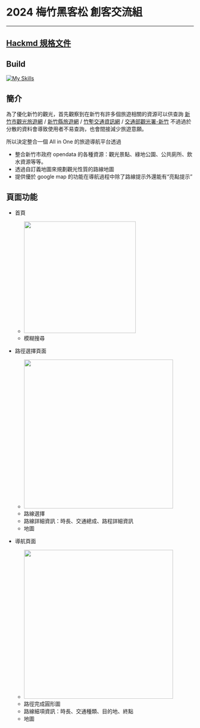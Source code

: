 # 2024 梅竹黑客松 創客交流組

---
[Hackmd 規格文件](https://hackmd.io/1iap9gb8SVe7dZ1mxbrRRw)
---

## Build

[![My Skills](https://skillicons.dev/icons?i=ts,vue,vite,tailwindcss,net)](https://skillicons.dev)

## 簡介

為了優化新竹的觀光，首先觀察到在新竹有許多個旅遊相關的資源可以供查詢 [新竹市觀光旅遊網](https://tourism.hccg.gov.tw/) / [新竹縣旅遊網](https://travel.hsinchu.gov.tw/) / [竹塹交通資訊網](https://hisatisfy.hccg.gov.tw/) / [交通部觀光署-新竹](https://www.taiwan.net.tw/m1.aspx?sNo=0001109) 不過過於分散的資料會導致使用者不易查詢，也會間接減少旅遊意願。

所以決定整合一個 All in One 的旅遊導航平台透過
- 整合新竹市政府 opendata 的各種資源：觀光景點、綠地公園、公共廁所、飲水資源等等。
- 透過自訂義地圖來規劃觀光性質的路線地圖
- 提供優於 google map 的功能在導航過程中除了路線提示外還能有“亮點提示”

## 頁面功能

- 首頁
  - [<img src="https://github.com/user-attachments/assets/ba96cfc5-8ad9-4e36-8807-82a5e5ae8f2d" height="300"/>](image.png)
  - 模糊搜尋

- 路徑選擇頁面
  - [<img src="https://github.com/user-attachments/assets/94cc8ef8-8761-4099-a5b2-50a49f9ae838" height="400"/>](image.png)
  - 路線選擇
  - 路線詳細資訊：時長、交通總成、路程詳細資訊
  - 地圖

- 導航頁面
  - [<img src="https://github.com/user-attachments/assets/a4f47283-8799-461b-8e3e-76dd4dfc80dd" height="400"/>](image.png)
  - 路徑完成圓形圖
  - 路線細項資訊：時長、交通種類、目的地、終點
  - 地圖

